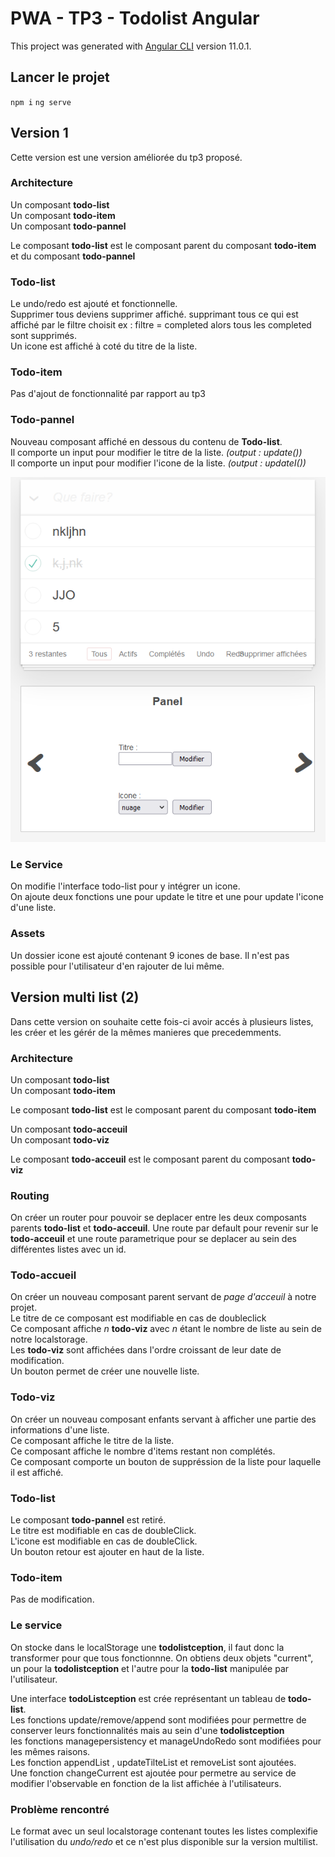 # PWA - TP3 - Todolist Angular

This project was generated with [Angular CLI](https://github.com/angular/angular-cli) version 11.0.1.

## Lancer le projet
`npm i` 
`ng serve`

## Version 1

Cette version est une version améliorée du tp3 proposé.

### Architecture 
Un composant **todo-list**<br/>
Un composant **todo-item**<br/>
Un composant **todo-pannel**<br/>

Le composant **todo-list** est le composant parent du composant **todo-item** et du composant **todo-pannel**

### Todo-list 

Le undo/redo est ajouté et fonctionnelle.<br/>
Supprimer tous deviens supprimer affiché. supprimant tous ce qui est affiché par le filtre choisit ex : filtre = completed alors tous les completed sont supprimés. <br/>
Un icone est affiché à coté du titre de la liste. <br/>

### Todo-item

Pas d'ajout de fonctionnalité par rapport au tp3 

### Todo-pannel

Nouveau composant affiché en dessous du contenu de **Todo-list**.<br/>
Il comporte un input pour modifier le titre de la liste. *(output : update())*<br/>
Il comporte un input pour modifier l'icone de la liste. *(output : updateI())*<br/>

![Image todo-pannel](./src/assets/read.me/todo-pannel.png)

### Le Service

On modifie l'interface todo-list pour y intégrer un icone. <br/>
On ajoute deux fonctions une pour update le titre et une pour update l'icone d'une liste.

### Assets 

Un dossier icone est ajouté contenant 9 icones de base. Il n'est pas possible pour l'utilisateur d'en rajouter de lui même. 


## Version multi list (2)

Dans cette version on souhaite cette fois-ci avoir accés à plusieurs listes, les créer et les gérér de la mêmes manieres que precedemments. 

### Architecture 
Un composant **todo-list**<br/>
Un composant **todo-item**<br/>

Le composant **todo-list** est le composant parent du composant **todo-item** 

Un composant **todo-acceuil**<br/>
Un composant **todo-viz**<br/>

Le composant **todo-acceuil** est le composant parent du composant **todo-viz**

### Routing
On créer un router pour pouvoir se deplacer entre les deux composants parents **todo-list** et **todo-acceuil**. Une route par default pour revenir sur le **todo-acceuil** et une route parametrique pour se deplacer au sein des différentes listes avec un id. 

### Todo-accueil

On créer un nouveau composant parent servant de *page d'acceuil* à notre projet. <br/>
Le titre de ce composant est modifiable en cas de doubleclick <br/>
Ce composant affiche *n* **todo-viz** avec *n* étant le nombre de liste au sein de notre localstorage. <br/>
Les **todo-viz** sont affichées dans l'ordre croissant de leur date de modification. <br/>
Un bouton permet de créer une nouvelle liste.<br/>

### Todo-viz 

On créer un nouveau composant enfants servant à afficher une partie des informations d'une liste.<br/>
Ce composant affiche le titre de la liste.<br/>
Ce composant affiche le nombre d'items restant non complétés.<br/>
Ce composant comporte un bouton de suppréssion de la liste pour laquelle il est affiché. <br/>

### Todo-list 

Le composant **todo-pannel** est retiré. <br/>
Le titre est modifiable en cas de doubleClick.<br/>
L'icone est modifiable en cas de doubleClick. <br/>
Un bouton retour est ajouter en haut de la liste. <br/>

### Todo-item 

Pas de modification. 

### Le service 

On stocke dans le localStorage une **todolistception**, il faut donc la transformer pour que tous fonctionnne. On obtiens deux objets "current", un pour la **todolistception** et l'autre pour la **todo-list** manipulée par l'utilisateur. <br/>

Une interface **todoListception** est crée représentant un tableau de **todo-list**. <br/>
Les fonctions update/remove/append sont modifiées pour permettre de conserver leurs fonctionnalités mais au sein d'une **todolistception**<br/>
les fonctions managepersistency et manageUndoRedo sont modifiées pour les mêmes raisons. <br/>
Les fonction appendList , updateTilteList et removeList sont ajoutées. <br/>
Une fonction changeCurrent est ajoutée pour permetre au service de modifier l'observable en fonction de la list affichée à l'utilisateurs. <br/>


### Problème rencontré
Le format avec un seul localstorage contenant toutes les listes complexifie l'utilisation du *undo/redo* et ce n'est plus disponible sur la version multilist. 


